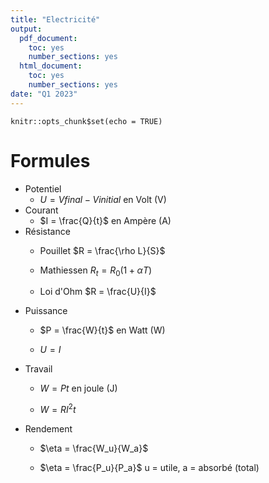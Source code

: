 ```yaml
---
title: "Electricité"
output:
  pdf_document:
    toc: yes
    number_sections: yes
  html_document:
    toc: yes
    number_sections: yes
date: "Q1 2023"
---
```


```{r setup, include=FALSE}
knitr::opts_chunk$set(echo = TRUE)
```

# Formules

-   Potentiel
    -   $U = V final - V initial$ en Volt (V)
-   Courant
    -   $I = \frac{Q}{t}$ en Ampère (A)
-   Résistance
    -   Pouillet $R = \frac{\rho L}{S}$

    -   Mathiessen $R_t = R_0(1 + \alpha T )$

    -   Loi d'Ohm $R = \frac{U}{I}$
-   Puissance
    -   $P = \frac{W}{t}$ en Watt (W)

    -   $U= I$
-   Travail
    -   $W = Pt$ en joule (J)

    -   $W = RI^2t$
-   Rendement
    -   $\eta = \frac{W_u}{W_a}$

    -   $\eta = \frac{P_u}{P_a}$ u = utile, a = absorbé (total)
